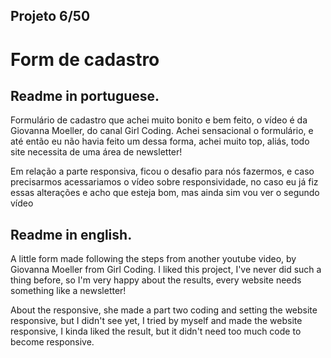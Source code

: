 ## Projeto 6/50

# Form de cadastro

## Readme in portuguese.

Formulário de cadastro que achei muito bonito e bem feito, o vídeo é da Giovanna Moeller, do canal Girl Coding.
Achei sensacional o formulário, e até então eu não havia feito um dessa forma, achei muito top, aliás, todo site necessita de uma área de newsletter!

Em relação a parte responsiva, ficou o desafio para nós fazermos, e caso precisarmos acessariamos o vídeo sobre responsividade, no caso eu já fiz essas alterações e acho que esteja bom, mas ainda sim vou ver o segundo vídeo 

## Readme in english.

A little form made following the steps from another youtube video, by Giovanna Moeller from Girl Coding.
I liked this project, I've never did such a thing before, so I'm very happy about the results, every website needs something like a newsletter!

About the responsive, she made a part two coding and setting the website responsive, but I didn't see yet, I tried by myself and made the website responsive, I kinda liked the result, but it didn't need too much code to become responsive.